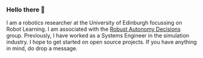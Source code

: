 ### Hello there 👋

I am a robotics researcher at the University of Edinburgh focussing on Robot Learning. I am associated with the [Robust Autonomy Decisions](https://rad.inf.ed.ac.uk/) group. Previously, I have worked as a Systems Engineer in the simulation industry. I hope to get started on open source projects. If you have anything in mind, do drop a message. 

<!--
**Kzernobog/Kzernobog** is a ✨ _special_ ✨ repository because its `README.md` (this file) appears on your GitHub profile.

Here are some ideas to get you started:

- 🔭 I’m currently working on ...
- 🌱 I’m currently learning ...
- 👯 I’m looking to collaborate on ...
- 🤔 I’m looking for help with ...
- 💬 Ask me about ...
- 📫 How to reach me: ...
- 😄 Pronouns: ...
- ⚡ Fun fact: ...
-->
